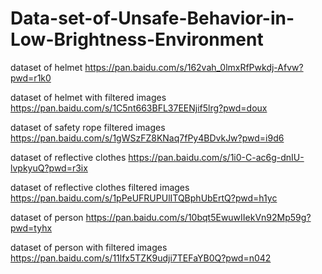 # Data-set-of-Unsafe-Behavior-in-Low-Brightness-Environment
dataset of helmet https://pan.baidu.com/s/162vah_0lmxRfPwkdj-Afvw?pwd=r1k0

dataset of helmet with filtered images https://pan.baidu.com/s/1C5nt663BFL37EENjif5lrg?pwd=doux 

dataset of safety rope filtered images https://pan.baidu.com/s/1gWSzFZ8KNaq7fPy4BDvkJw?pwd=i9d6

dataset of reflective clothes https://pan.baidu.com/s/1i0-C-ac6g-dnIU-lvpkyuQ?pwd=r3ix

dataset of reflective clothes filtered images https://pan.baidu.com/s/1pPeUFRUPUlITQBphUbErtQ?pwd=h1yc

dataset of person https://pan.baidu.com/s/10bqt5EwuwIIekVn92Mp59g?pwd=tyhx

dataset of person with filtered images https://pan.baidu.com/s/11lfx5TZK9udji7TEFaYB0Q?pwd=n042

